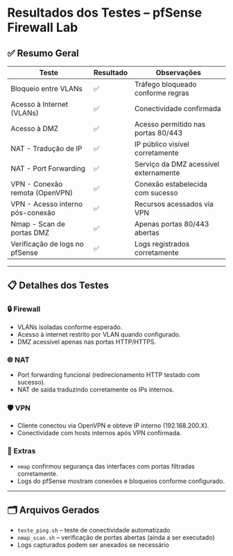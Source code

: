 # Resultados dos Testes – pfSense Firewall Lab

## ✅ Resumo Geral

| Teste                                   | Resultado | Observações                       |
|----------------------------------------|-----------|-----------------------------------|
| Bloqueio entre VLANs                   | ✅        | Tráfego bloqueado conforme regras |
| Acesso à Internet (VLANs)              | ✅        | Conectividade confirmada          |
| Acesso à DMZ                           | ✅        | Acesso permitido nas portas 80/443|
| NAT - Tradução de IP                   | ✅        | IP público visível corretamente   |
| NAT - Port Forwarding                  | ✅        | Serviço da DMZ acessível externamente |
| VPN - Conexão remota (OpenVPN)         | ✅        | Conexão estabelecida com sucesso  |
| VPN - Acesso interno pós-conexão       | ✅        | Recursos acessados via VPN        |
| Nmap - Scan de portas DMZ              | ✅        | Apenas portas 80/443 abertas      |
| Verificação de logs no pfSense         | ✅        | Logs registrados corretamente     |

---

## 📋 Detalhes dos Testes

### 🔒 Firewall
- VLANs isoladas conforme esperado.
- Acesso à internet restrito por VLAN quando configurado.
- DMZ acessível apenas nas portas HTTP/HTTPS.

### 🌐 NAT
- Port forwarding funcional (redirecionamento HTTP testado com sucesso).
- NAT de saída traduzindo corretamente os IPs internos.

### 🛡️ VPN
- Cliente conectou via OpenVPN e obteve IP interno (192.168.200.X).
- Conectividade com hosts internos após VPN confirmada.

### 🧪 Extras
- `nmap` confirmou segurança das interfaces com portas filtradas corretamente.
- Logs do pfSense mostram conexões e bloqueios conforme configurado.

---

## 🗂️ Arquivos Gerados
- `teste_ping.sh` – teste de conectividade automatizado
- `nmap_scan.sh` – verificação de portas abertas (ainda a ser executado)
- Logs capturados podem ser anexados se necessário
